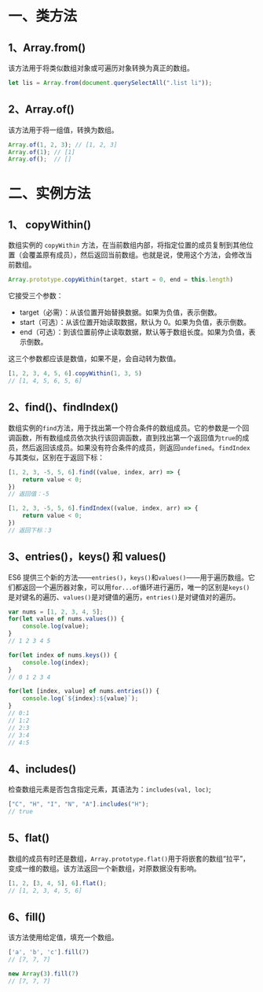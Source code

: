 # 一、类方法

## 1、Array.from()

该方法用于将类似数组对象或可遍历对象转换为真正的数组。

```js
let lis = Array.from(document.querySelectAll(".list li"));
```

## 2、Array.of()

该方法用于将一组值，转换为数组。

```js
Array.of(1, 2, 3); // [1, 2, 3]
Array.of(1); // [1]
Array.of();  // []
```

# 二、实例方法

## 1、 copyWithin()

数组实例的 `copyWithin` 方法，在当前数组内部，将指定位置的成员复制到其他位置（会覆盖原有成员），然后返回当前数组。也就是说，使用这个方法，会修改当前数组。

```js
Array.prototype.copyWithin(target, start = 0, end = this.length)
```

它接受三个参数：

- target（必需）：从该位置开始替换数据。如果为负值，表示倒数。
- start（可选）：从该位置开始读取数据，默认为 0。如果为负值，表示倒数。
- end（可选）：到该位置前停止读取数据，默认等于数组长度。如果为负值，表示倒数。

这三个参数都应该是数值，如果不是，会自动转为数值。

```js
[1, 2, 3, 4, 5, 6].copyWithin(1, 3, 5)
// [1, 4, 5, 6, 5, 6]
```

## 2、find()、findIndex()

数组实例的`find`方法，用于找出第一个符合条件的数组成员。它的参数是一个回调函数，所有数组成员依次执行该回调函数，直到找出第一个返回值为`true`的成员，然后返回该成员。如果没有符合条件的成员，则返回`undefined`。`findIndex`与其类似，区别在于返回下标：

```js
[1, 2, 3, -5, 5, 6].find((value, index, arr) => {
	return value < 0;
})
// 返回值：-5

[1, 2, 3, -5, 5, 6].findIndex((value, index, arr) => {
	return value < 0;
})
// 返回下标：3
```

## 3、entries()，keys() 和 values()

ES6 提供三个新的方法——`entries()`，`keys()`和`values()`——用于遍历数组。它们都返回一个遍历器对象，可以用`for...of`循环进行遍历，唯一的区别是`keys()`是对键名的遍历、`values()`是对键值的遍历，`entries()`是对键值对的遍历。

```js
var nums = [1, 2, 3, 4, 5];
for(let value of nums.values()) {
	console.log(value);
}
// 1 2 3 4 5

for(let index of nums.keys()) {
	console.log(index);
}
// 0 1 2 3 4

for(let [index, value] of nums.entries()) {
	console.log(`${index}:${value}`);
}
// 0:1
// 1:2
// 2:3
// 3:4
// 4:5
```

## 4、includes()

检查数组元素是否包含指定元素，其语法为：`includes(val, loc)`;

```js
["C", "H", "I", "N", "A"].includes("H");
// true
```

## 5、flat()

数组的成员有时还是数组，`Array.prototype.flat()`用于将嵌套的数组“拉平”，变成一维的数组。该方法返回一个新数组，对原数据没有影响。

```js
[1, 2, [3, 4, 5], 6].flat();
// [1, 2, 3, 4, 5, 6]
```

## 6、fill()

该方法使用给定值，填充一个数组。

```js
['a', 'b', 'c'].fill(7)
// [7, 7, 7]

new Array(3).fill(7)
// [7, 7, 7]
```







